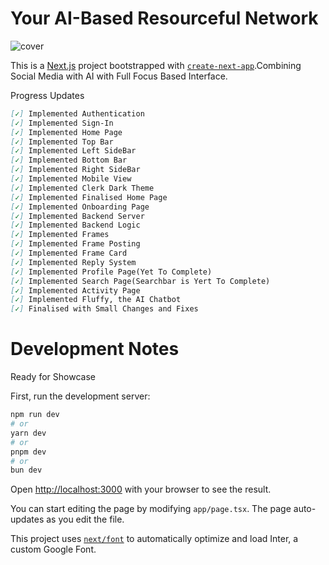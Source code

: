 # Your AI-Based Resourceful Network

![cover](https://github.com/Espio347/YARN-Your-AI-Based-Resourceful-Network/assets/92114546/defb0c64-9eac-47f1-b219-13fe555e084f)

This is a [Next.js](https://nextjs.org/) project bootstrapped with [`create-next-app`](https://github.com/vercel/next.js/tree/canary/packages/create-next-app).Combining Social Media with AI with Full Focus Based Interface.

Progress Updates
```markdown
[✓] Implemented Authentication
[✓] Implemented Sign-In
[✓] Implemented Home Page
[✓] Implemented Top Bar
[✓] Implemented Left SideBar
[✓] Implemented Bottom Bar
[✓] Implemented Right SideBar
[✓] Implemented Mobile View
[✓] Implemented Clerk Dark Theme
[✓] Implemented Finalised Home Page
[✓] Implemented Onboarding Page
[✓] Implemented Backend Server
[✓] Implemented Backend Logic
[✓] Implemented Frames
[✓] Implemented Frame Posting
[✓] Implemented Frame Card
[✓] Implemented Reply System
[✓] Implemented Profile Page(Yet To Complete)
[✓] Implemented Search Page(Searchbar is Yert To Complete)
[✓] Implemented Activity Page
[✓] Implemented Fluffy, the AI Chatbot
[✓] Finalised with Small Changes and Fixes
```

# Development Notes

 Ready for Showcase

First, run the development server:

```bash
npm run dev
# or
yarn dev
# or
pnpm dev
# or
bun dev
```

Open [http://localhost:3000](http://localhost:3000) with your browser to see the result.

You can start editing the page by modifying `app/page.tsx`. The page auto-updates as you edit the file.

This project uses [`next/font`](https://nextjs.org/docs/basic-features/font-optimization) to automatically optimize and load Inter, a custom Google Font.




